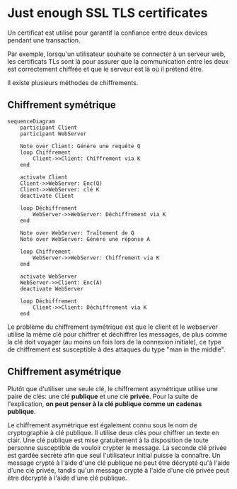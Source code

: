 # Just enough SSL TLS certificates

Un certificat est utilisé pour garantif la confiance entre deux devices pendant une transaction.

Par exemple, lorsqu'un utilisateur souhaite se connecter à un serveur web, les certificats TLs sont là pour assurer que la communication entre les deux est correctement chiffrée et que le serveur est là où il prétend être.

Il existe plusieurs méthodes de chiffrements.

## Chiffrement symétrique

```mermaid
sequenceDiagram
    participant Client
    participant WebServer

    Note over Client: Génère une requête Q
    loop Chiffrement
        Client->>Client: Chiffrement via K
    end

    activate Client
    Client->>WebServer: Enc(Q)
    Client->>WebServer: clé K
    deactivate Client

    loop Déchiffrement
        WebServer->>WebServer: Déchiffrement via K
    end

    Note over WebServer: Traîtement de Q
    Note over WebServer: Génère une réponse A

    loop Chiffrement
        WebServer->>WebServer: Chiffrement via K
    end

    activate WebServer
    WebServer->>Client: Enc(A)
    deactivate WebServer

    loop Déchiffrement
        Client->>Client: Déchiffrement via K
    end
```
Le problème du chiffrement symétrique est que le client et le webserver utilise la même clé pour chiffrer et déchiffrer les messages, de plus comme la clé doit voyager (au moins un fois lors de la connexion initiale), ce type de chiffrement est susceptible à des attaques du type "man in the middle".

## Chiffrement asymétrique

Plutôt que d'utiliser une seule clé, le chiffrement asymétrique utilise une paire de clés: une clé **publique** et une clé **privée**. Pour la suite de l'explication, **on peut penser à la clé publique comme un cadenas publique**.

Le chiffrement asymétrique est également connu sous le nom de cryptographie à clé publique. Il utilise deux clés pour chiffrer un texte en clair. Une clé publique est mise gratuitement à la disposition de toute personne susceptible de vouloir crypter le message. La seconde clé privée est gardée secrète afin que seul l'utilisateur initial puisse la connaître. Un message crypté à l'aide d'une clé publique ne peut être décrypté qu'à l'aide d'une clé privée, tandis qu'un message crypté à l'aide d'une clé privée peut être décrypté à l'aide d'une clé publique.
